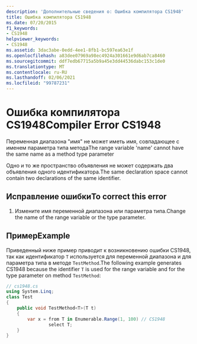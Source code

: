 ```yaml
---
description: 'Дополнительные сведения о: Ошибка компилятора CS1948'
title: Ошибка компилятора CS1948
ms.date: 07/20/2015
f1_keywords:
- CS1948
helpviewer_keywords:
- CS1948
ms.assetid: 3dac3abe-0edd-4ee1-8fb1-bc597ea63e1f
ms.openlocfilehash: a83dee07969a98ec4924a301661e9d6ab7ca8460
ms.sourcegitcommit: ddf7edb67715a5b9a45e3dd44536dabc153c1de0
ms.translationtype: MT
ms.contentlocale: ru-RU
ms.lasthandoff: 02/06/2021
ms.locfileid: "99787231"
---
```

# <a name="compiler-error-cs1948"></a><span data-ttu-id="8e63f-103">Ошибка компилятора CS1948</span><span class="sxs-lookup"><span data-stu-id="8e63f-103">Compiler Error CS1948</span></span>

<span data-ttu-id="8e63f-104">Переменная диапазона "имя" не может иметь имя, совпадающее с именем параметра типа метода</span><span class="sxs-lookup"><span data-stu-id="8e63f-104">The range variable 'name' cannot have the same name as a method type parameter</span></span>  
  
 <span data-ttu-id="8e63f-105">Одно и то же пространство объявления не может содержать два объявления одного идентификатора.</span><span class="sxs-lookup"><span data-stu-id="8e63f-105">The same declaration space cannot contain two declarations of the same identifier.</span></span>  
  
## <a name="to-correct-this-error"></a><span data-ttu-id="8e63f-106">Исправление ошибки</span><span class="sxs-lookup"><span data-stu-id="8e63f-106">To correct this error</span></span>  
  
1. <span data-ttu-id="8e63f-107">Измените имя переменной диапазона или параметра типа.</span><span class="sxs-lookup"><span data-stu-id="8e63f-107">Change the name of the range variable or the type parameter.</span></span>  
  
## <a name="example"></a><span data-ttu-id="8e63f-108">Пример</span><span class="sxs-lookup"><span data-stu-id="8e63f-108">Example</span></span>  

 <span data-ttu-id="8e63f-109">Приведенный ниже пример приводит к возникновению ошибки CS1948, так как идентификатор `T` используется для переменной диапазона и для параметра типа в методе `TestMethod`.</span><span class="sxs-lookup"><span data-stu-id="8e63f-109">The following example generates CS1948 because the identifier `T` is used for the range variable and for the type parameter on method `TestMethod`:</span></span>  
  
```csharp  
// cs1948.cs  
using System.Linq;  
class Test  
{  
    public void TestMethod<T>(T t)  
    {  
        var x = from T in Enumerable.Range(1, 100) // CS1948  
                select T;  
    }  
}  
```
